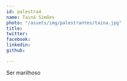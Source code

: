 ```yaml
---
id: palestra4
name: Tainá Simões
photo: "/assets/img/palestrantes/taina.jpg"
title:
twitter:
facebook:
linkedin:
github:

---
```


Ser marilhoso
